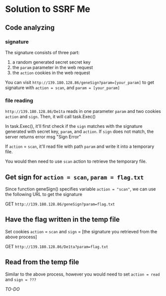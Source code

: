 # Solution to SSRF Me

## Code analyzing

### signature

The signature consists of three part:

1. a random generated secret secret key
2. the `param` parameter in the web request
3. the `action` cookies in the web request

You can visit `http://139.180.128.86/geneSign?param=[your_param]` to get signature with `action = scan`, and `param = [your_param]`

### file reading

`http://139.180.128.86/De1ta` reads in one parameter `param` and two cookies `action` and `sign`. Then, it will call task.Exec()

In task.Exec(), it'll first check if the `sign` matches with the signature generated with secret key, `param`, and `action`. If `sign` does not match, the server returns error msg "Sign Error"

If `action` = `scan`, it'll read file with path `param` and write it into a temporary file.

You would then need to use `scan` action to retrieve the temporary file.

## Get sign for `action = scan`, `param = flag.txt`

Since function geneSign() specifies variable `action = "scan"`, we can use the following URL to get the signature

GET `http://139.180.128.86/geneSign?param=flag.txt`

## Have the flag written in the temp file

Set cookies `action` = `scan` and `sign` = [the signature you retrieved from the above process]

GET `http://139.180.128.86/De1ta?param=flag.txt`

## Read from the temp file

Similar to the above process, however you would need to set `action = read` and `sign = ???`

*TO-DO*
